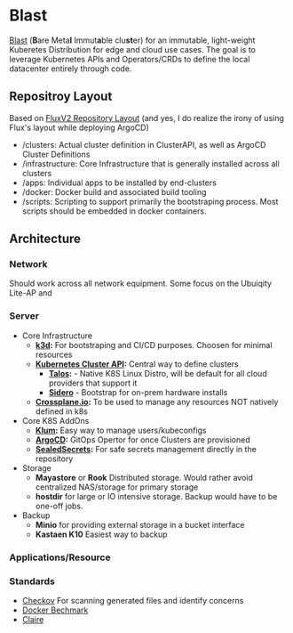 # Blast

[Blast](https://acronymify.com/BLAST?q=bare+metal+immutable+cluster) (**B**are Meta**l** Immut**a**ble clu**st**er) for an immutable, light-weight Kuberetes Distribution for edge and cloud use cases.  The goal is to leverage Kubernetes APIs and Operators/CRDs to define the local datacenter entirely through code.

## Repositroy Layout

Based on [FluxV2 Repository Layout](https://fluxcd.io/docs/guides/repository-structure/#monorepo) (and yes, I do realize the irony of using Flux's layout while deploying ArgoCD)


- /clusters: Actual cluster definition in ClusterAPI, as well as ArgoCD Cluster Definitions
- /infrastructure: Core Infrastructure that is generally installed across all clusters
- /apps: Individual apps to be installed by end-clusters
- /docker: Docker build and associated build tooling
- /scripts: Scripting to support primarily the bootstraping process.  Most scripts should be embedded in docker containers.


## Architecture

### Network

Should work across all network equipment.  Some focus on the Ubuiqity Lite-AP and 

### Server

- Core Infrastructure
  - **[k3d](https://k3d.io):** For bootstraping and CI/CD purposes.  Choosen for minimal resources
  - **[Kubernetes Cluster API](https://cluster-api.sigs.k8s.io/):** Central way to define clusters
    - **[Talos](https://www.talos.dev/):** - Native K8S Linux Distro, will be default for all cloud providers that support it
    - **[Sidero](https://www.sidero.dev/)** - Bootstrap for on-prem hardware installs
  - **[Crossplane.io](https://crossplane.io/):** To be used to manage any resources NOT natively defined in k8s
- Core K8S AddOns
  - **[Klum](https://github.com/ibuildthecloud/klum):**  Easy way to manage users/kubeconfigs
  - **[ArgoCD](https://argoproj.github.io/argo-cd/):** GitOps Opertor for once Clusters are provisioned
  - **[SealedSecrets](https://github.com/bitnami-labs/sealed-secrets):** For safe secrets management directly in the repository
- Storage
  - **Mayastore** or **Rook** Distributed storage.  Would rather avoid centralized NAS/storage for primary storage
  - **hostdir** for large or IO intensive storage.  Backup would have to be one-off jobs.
- Backup
  - **Minio** for providing external storage in a bucket interface
  - **Kastaen K10** Easiest way to backup 

### Applications/Resource


### Standards

- [Checkov](https://github.com/bridgecrewio/checkov) For scanning generated files and identify concerns
- [Docker Bechmark](https://github.com/docker/docker-bench-security)
- [Claire](https://github.com/quay/clair)
